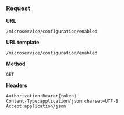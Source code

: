 ### Request

**URL**

`/microservice/configuration/enabled`

**URL template**

`/microservice/configuration/enabled`

**Method**

`GET`

**Headers**

`Authorization:Bearer{token}`  
`Content-Type:application/json;charset=UTF-8`  
`Accept:application/json`  
